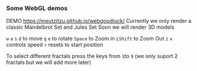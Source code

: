 ### Some WebGL demos
DEMO https://meutzitzu.github.io/webgoodluck/
Currently we only render a classic Mandelbrot Set and Jules Set
Soon we will render 3D models 

`w` `a` `s` `d` to move
`q` `e` to rotate
`Space` to Zoom in
`LShift` to Zoom Out
`z` `x` controls speed
`r` resets to start position

To select different fractals press the keys from `1`to `9` (we only suport 2 fractals but we will add more later)
